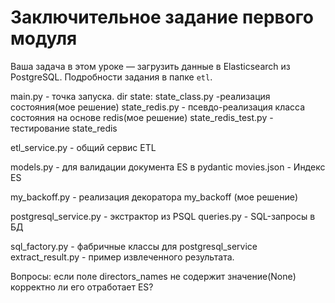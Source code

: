 # Заключительное задание первого модуля

Ваша задача в этом уроке — загрузить данные в Elasticsearch из PostgreSQL. Подробности задания в папке `etl`.

main.py - точка запуска.
dir state:
	state_class.py -реализация состояния(мое решение)
	state_redis.py - псевдо-реализация класса состояния на основе redis(мое решение)
	state_redis_test.py - тестирование state_redis

etl_service.py - общий сервис ETL

models.py - для валидации документа ES в pydantic
movies.json - Индекс ES

my_backoff.py - реализация декоратора my_backoff (мое решение)

postgresql_service.py - экстрактор из PSQL
queries.py - SQL-запросы в БД

sql_factory.py - фабричные классы для postgresql_service
extract_result.py - пример извлеченного результата.

Вопросы:
если поле directors_names не содержит значение(None) корректно ли его отработает ES?